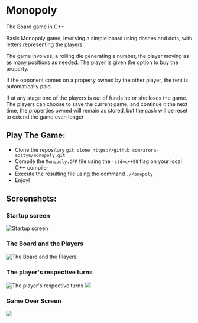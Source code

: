 # Monopoly
The Board game in C++

Basic Monopoly game, involving a simple board using dashes and dots, with letters representing the players.

The game involves, a rolling die generating a number, the player moving as as many positions as needed.
The player is given the option to buy the property.

If the opponent comes on a property owned by the other player, the rent is automatically paid.

If at any stage one of the players is out of funds he or she loses the game.
The players can choose to save the current game, and continue it the next time, the properties owned will remain as stored, but the cash will be reset to extend the game even longer

## Play The Game:
- Clone the repository `git clone https://github.com/arora-aditya/monopoly.git`
- Compile the `Monopoly.CPP` file using the `-std=c++98` flag on your local C++ compiler
- Execute the resulting file using the command `./Monopoly`
- Enjoy!


## Screenshots:

### Startup screen
![Startup screen](https://i.imgur.com/nqWo83K.png "Startup screen")

### The Board and the Players
![The Board and the Players](https://i.imgur.com/N0udlbC.png "The Board and the Players")

### The player's respective turns
![The player's respective turns](https://i.imgur.com/R5ePj2I.png "The player's respective turns")
![](https://i.imgur.com/8bq646a.png)

### Game Over Screen
![](https://i.imgur.com/QbEaFzI.png "")
